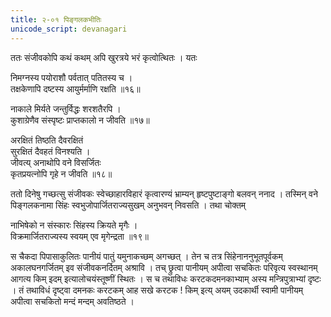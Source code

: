 ```yaml
---
title: २-०१ पिङ्गलकभीतिः
unicode_script: devanagari
---
```

ततः संजीवकोपि कथं कथम् अपि खुरत्रये भरं कृत्वोत्थितः । यतः

निमग्नस्य पयोराशौ पर्वतात् पतितस्य च ।  
तक्षकेणापि दष्टस्य आयुर्मर्माणि रक्षति ॥१६॥

नाकाले मिर्यते जन्तुर्विद्धः शरशतैरपि ।  
कुशाग्रेणैव संस्पृष्टः प्राप्तकालो न जीवति ॥१७॥

अरक्षितं तिष्ठति दैवरक्षितं  
सुरक्षितं दैवहतं विनश्यति ।  
जीवत्य् अनाथोपि वने विसर्जितः  
कृतप्रयत्नोपि गृहे न जीवति ॥१८॥

ततो दिनेषु गच्छत्सु संजीवकः स्वेच्छाहारविहारं कृत्वारण्यं भ्राम्यन् हृष्टपुष्टाङ्गो बलवन् ननाद । तस्मिन् वने पिङ्गलकनामा सिंहः स्वभुजोपार्जितराज्यसुखम् अनुभवन् निवसति । तथा चोक्तम्

नाभिषेको न संस्कारः सिंहस्य क्रियते मृगैः ।  
विक्रमार्जितराज्यस्य स्वयम् एव मृगेन्द्रता ॥१९॥

स चैकदा पिपासाकुलितः पानीयं पातुं यमुनाकच्छम् अगच्छत् । तेन च तत्र सिंहेनाननुभूतपूर्वकम् अकालघनगर्जितम् इव संजीवकनर्दितम् अश्रावि । तच् छ्रुत्वा पानीयम् अपीत्वा सचकितः परिवृत्य स्वस्थानम् आगत्य किम् इदम् इत्यालोचयंस्तूष्णीं स्थितः । स च तथाविधः करटकदमनकाभ्याम् अस्य मन्त्रिपुत्राभ्यां दृष्टः । तं तथाविधं दृष्ट्वा दमनकः करटकम् आह सखे करटक ! किम् इत्य् अयम् उदकार्थी स्वामी पानीयम् अपीत्वा सचकितो मन्दं मन्दम् अवतिष्ठते । 
